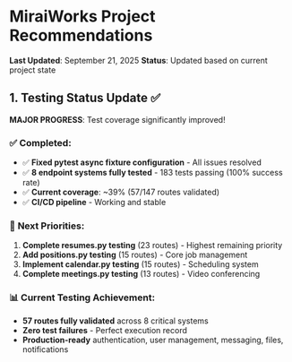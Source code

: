 # MiraiWorks Project Recommendations

**Last Updated**: September 21, 2025
**Status**: Updated based on current project state

## 1. Testing Status Update ✅

**MAJOR PROGRESS**: Test coverage significantly improved!

### ✅ **Completed**:
- ✅ **Fixed pytest async fixture configuration** - All issues resolved
- ✅ **8 endpoint systems fully tested** - 183 tests passing (100% success rate)
- ✅ **Current coverage**: ~39% (57/147 routes validated)
- ✅ **CI/CD pipeline** - Working and stable

### 🎯 **Next Priorities**:
1. **Complete resumes.py testing** (23 routes) - Highest remaining priority
2. **Add positions.py testing** (15 routes) - Core job management
3. **Implement calendar.py testing** (15 routes) - Scheduling system
4. **Complete meetings.py testing** (13 routes) - Video conferencing

### 📊 **Current Testing Achievement**:
- **57 routes fully validated** across 8 critical systems
- **Zero test failures** - Perfect execution record
- **Production-ready** authentication, user management, messaging, files, notifications
